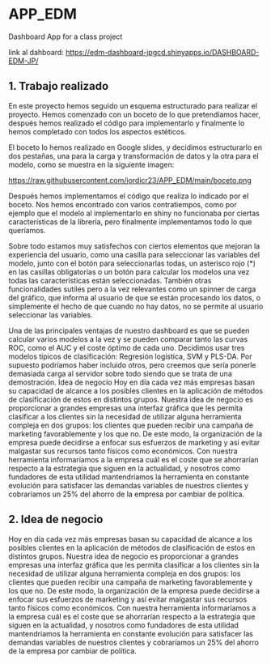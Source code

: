 # APP_EDM
Dashboard App for a class project


link al dahboard: https://edm-dashboard-jpgcd.shinyapps.io/DASHBOARD-EDM-JP/

## 1. Trabajo realizado

En este proyecto hemos seguido un esquema estructurado para realizar el proyecto. Hemos comenzado con un boceto de lo que pretendíamos hacer, después hemos realizado el código para implementarlo y finalmente lo hemos completado con todos los aspectos estéticos.

El boceto lo hemos realizado en Google slides, y decidimos estructurarlo en dos pestañas, una para la carga y transformación de datos y la otra para el modelo, como se muestra en la siguiente imagen: 

https://raw.githubusercontent.com/jordicr23/APP_EDM/main/boceto.png

Después hemos implementamos el código que realiza lo indicado por el boceto. Nos hemos encontrado con varios contratiempos, como por ejemplo que el modelo al implementarlo en shiny no funcionaba por ciertas características de la librería, pero finalmente implementamos todo lo que queríamos. 

Sobre todo estamos muy satisfechos con ciertos elementos que mejoran la experiencia del usuario, como una casilla para seleccionar las variables del modelo, junto con el botón para seleccionarlas todas, un asterisco rojo (*) en las casillas obligatorias o un botón para calcular los modelos una vez todas las características están seleccionadas. También otras funcionalidades sutiles pero a la vez relevantes como un spinner de carga del gráfico, que informa al usuario de que se están procesando los datos, o simplemente el hecho de que cuando no hay datos, no se permite al usuario seleccionar las variables.

Una de las principales ventajas de nuestro dashboard es que se pueden calcular varios modelos a la vez y se pueden comparar tanto las curvas ROC, como el AUC y el coste óptimo de cada uno. Decidimos usar tres modelos típicos de clasificación: Regresión logística, SVM y PLS-DA. Por supuesto podríamos haber incluido otros, pero creemos que sería ponerle demasiada carga al servidor sobre todo siendo que se trata de una demostración. 
Idea de negocio
Hoy en día cada vez más empresas basan su capacidad de alcance a los posibles clientes en la aplicación de métodos de clasificación de estos en distintos grupos. Nuestra idea de negocio es proporcionar a grandes empresas una interfaz gráfica que les permita clasificar a los clientes sin la necesidad de utilizar alguna herramienta compleja en dos grupos: los clientes que pueden recibir una campaña de marketing favorablemente y los que no. De este modo, la organización de la empresa puede decidirse a enfocar sus esfuerzos de marketing y así evitar malgastar sus recursos tanto físicos como económicos. Con nuestra herramienta informaríamos a la empresa cuál es el coste que se ahorrarían respecto a la estrategia que siguen en la actualidad, y nosotros como fundadores de esta utilidad mantendriamos la herramienta en constante evolución para satisfacer las demandas variables de nuestros clientes y cobraríamos un 25% del ahorro de la empresa por cambiar de política.

## 2. Idea de negocio

Hoy en día cada vez más empresas basan su capacidad de alcance a los posibles clientes en la aplicación de métodos de clasificación de estos en distintos grupos. Nuestra idea de negocio es proporcionar a grandes empresas una interfaz gráfica que les permita clasificar a los clientes sin la necesidad de utilizar alguna herramienta compleja en dos grupos: los clientes que pueden recibir una campaña de marketing favorablemente y los que no. De este modo, la organización de la empresa puede decidirse a enfocar sus esfuerzos de marketing y así evitar malgastar sus recursos tanto físicos como económicos. Con nuestra herramienta informaríamos a la empresa cuál es el coste que se ahorrarían respecto a la estrategia que siguen en la actualidad, y nosotros como fundadores de esta utilidad mantendriamos la herramienta en constante evolución para satisfacer las demandas variables de nuestros clientes y cobraríamos un 25% del ahorro de la empresa por cambiar de política.





